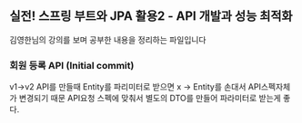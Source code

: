## 실전! 스프링 부트와 JPA 활용2 - API 개발과 성능 최적화
김영한님의 강의를 보며 공부한 내용을 정리하는 파일입니다


### 회원 등록 API (Initial commit)
v1->v2
API를 만들때 Entity를 파리미터로 받으면 x
-> Entity를 손대서 API스펙자체가 변경되기 때문
API요청 스펙에 맞춰서 별도의 DTO를 만들어 파라미터로 받는게 좋다.
